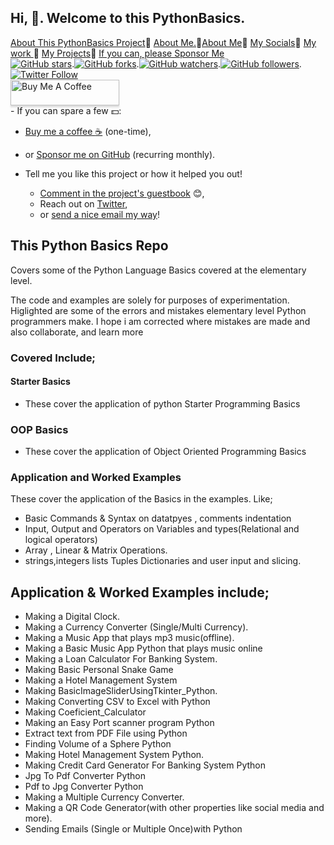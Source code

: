 
##   Hi, 👋. Welcome to this PythonBasics.

<div>
<a href="https://github.com/josephkb87/PythonBasics">About This PythonBasics Project</a>🌱
<a href="https://github.com/josephkb87/josephkb87">About Me.</a>🌱<a href="https://josephkb87.github.io">About Me</a>🌱 
<a href="https://linktr.ee/jungbasher87">My Socials</a>🌱
<a href="https://github.com/josephkb87?tab=repositories"> My work </a>🌱
<a href="https://github.com/josephkb87?tab=projects">My Projects</a>🌱
<a href="https://github.com/josephkb87?tab=projects">If you can, please Sponsor Me</a>
</div>

<div>
<a href="https://github.com/josephkb87/PythonBasics/readme.md"><img src="https://img.shields.io/github/stars/josephkb87/app-privacy-policy-generator.svg?style=social&amp;label=Star" alt="GitHub stars"></a>.<a href="https://github.com/josephkb87/PythonBasics/fork"><img src="https://img.shields.io/github/forks/josephkb87/josephkb87.svg?style=social&amp;label=Fork" alt="GitHub forks"></a>.<a href="https://github.com/josephkb87/josephkb87"><img src="https://img.shields.io/github/watchers/josephkb87/josephkb87.svg?style=social&amp;label=Watch" alt="GitHub watchers"></a>.<a href="https://github.com/josephkb87/PythonBasics"><img src="https://img.shields.io/github/followers/josephkb87.svg?style=social&amp;label=Follow" alt="GitHub followers"></a>.<a href="https://twitter.com/josephkb87"><img src="https://img.shields.io/twitter/follow/clydekingkid.svg?style=social" alt="Twitter Follow"></a>
</div>
 
 <div>
  <a href="https://www.buymeacoffee.com/josephkb87" target="_blank"><img src="https://www.buymeacoffee.com/assets/img/custom_images/orange_img.png" alt="Buy Me A Coffee" style="height: 41px !important;width: 174px !important;box-shadow: 0px 3px 2px 0px rgba(190, 190, 190, 0.5) !important;-webkit-box-shadow: 0px 3px 2px 0px rgba(190, 190, 190, 0.5) !important;"></a> 
</div>

<div>
- If you can spare a few 💵:

  - [Buy me a coffee :coffee:](https://www.buymeacoffee.com/josephkb87) (one-time),
  - or [Sponsor me on GitHub](https://github.com/sponsors/josephkb87) (recurring monthly).

- Tell me you like this project or how it helped you out!

  - [Comment in the project's guestbook](https://github.com/josephkb87/Matlab_Octave/issues/99) :blush:,
  - Reach out on [Twitter](https://twitter.com/clydekingkid),
  - or [send a nice email my way](mailto:kiyinijoseph@gmail@gmail.com)!
</div>

## This Python Basics Repo
Covers some of the Python Language Basics covered at the elementary level.

The code and examples are solely for purposes of experimentation.
Higlighted are some of the errors and mistakes elementary level Python programmers make.
I hope i am corrected where mistakes are made  and also collaborate, and learn more 


### Covered Include;
#### Starter Basics
- These cover the application of python Starter Programming Basics

### OOP Basics
- These cover the application of Object Oriented Programming Basics

### Application and Worked Examples
These cover the application of the Basics in the examples. Like;
 - Basic Commands & Syntax on datatpyes , comments indentation
 - Input, Output and Operators on Variables and types(Relational and logical operators)
 - Array , Linear & Matrix Operations.
 - strings,integers lists Tuples Dictionaries and user input and slicing.
 

## Application & Worked Examples include;
- Making a Digital Clock.
- Making a Currency Converter (Single/Multi Currency).
- Making a Music App that plays mp3 music(offline).
- Making a Basic Music App Python that plays music online
- Making a Loan Calculator For Banking System.
- Making Basic Personal Snake Game
- Making a Hotel Management System
- Making BasicImageSliderUsingTkinter_Python.
- Making Converting CSV to Excel with Python
- Making Coeficient_Calculator
 - Making an Easy Port scanner program Python
 - Extract text from PDF File using Python
 - Finding Volume of a Sphere Python
 - Making Hotel Management System Python.
 - Making Credit Card Generator For Banking System Python
 - Jpg To Pdf Converter Python
 - Pdf to Jpg Converter Python
 - Making a Multiple Currency Converter.
 - Making a QR Code Generator(with other properties like social media and more).
 - Sending Emails (Single or Multiple Once)with Python
 
